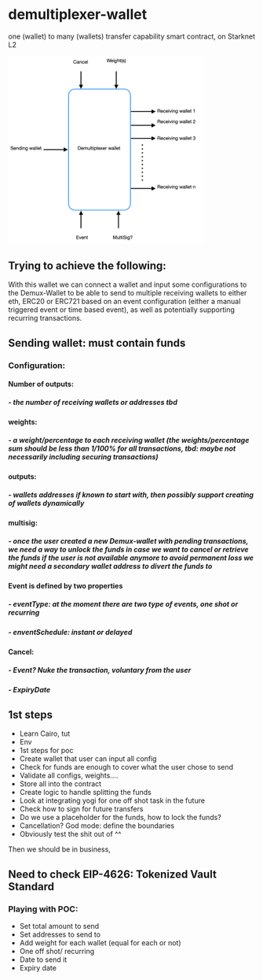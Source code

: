 # demultiplexer-wallet
one (wallet) to many (wallets) transfer capability smart contract, on Starknet L2

<img src="demultiplexer_app/resources/demultiplexer.png" width="400">


## Trying to achieve the following:

With this wallet we can connect a wallet and input some configurations to the Demux-Wallet to be able to send to multiple receiving wallets to either eth, ERC20 or ERC721 based on an event configuration (either a manual triggered event or time based event), as well as potentially supporting recurring transactions.

## Sending wallet: must contain funds
### Configuration: 
#### Number of outputs: 
##### - the number of receiving wallets or addresses tbd
#### weights: 
##### - a weight/percentage to each receiving wallet (the weights/percentage sum should be less than 1/100% for all transactions, tbd: maybe not necessarily including securing transactions)
#### outputs: 
##### - wallets addresses if known to start with, then possibly support creating of wallets dynamically 
#### multisig: 
##### - once the user created a new Demux-wallet with pending transactions, we need a way to unlock the funds in case we want to cancel or retrieve the funds if the user is not available anymore to avoid permanent loss we might need a secondary wallet address to divert the funds to
#### Event is defined by two properties
##### - eventType: at the moment there are two type of events, one shot or recurring
##### - enventSchedule: instant or delayed
#### Cancel: 
##### - Event? Nuke the transaction, voluntary from the user
##### - ExpiryDate



## 1st steps

- Learn Cairo, tut
- Env
- 1st steps for poc
- Create wallet that user can input all config
- Check for funds are enough to cover what the user chose to send
- Validate all configs, weights….
- Store all into the contract
- Create logic to handle splitting the funds
- Look at integrating yogi for one off shot task in the future
- Check how to sign for future transfers
- Do we use a placeholder for the funds, how to lock the funds?
- Cancellation? God mode: define the boundaries
- Obviously test the shit out of ^^

Then we should be in business,


## Need to check EIP-4626: Tokenized Vault Standard 


### Playing with POC:

- Set total amount to send
- Set addresses to send to
- Add weight for each wallet (equal for each or not)
- One off shot/ recurring
- Date to send it
- Expiry date


